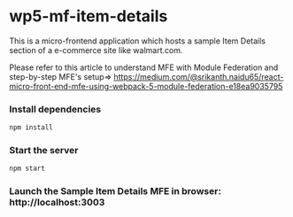 # wp5-mf-item-details

This is a micro-frontend application which hosts a sample Item Details section of a e-commerce site like walmart.com.

Please refer to this article to understand MFE with Module Federation and step-by-step MFE's setup=> https://medium.com/@srikanth.naidu65/react-micro-front-end-mfe-using-webpack-5-module-federation-e18ea9035795

### Install dependencies
```bash
npm install
```

### Start the server
```bash
npm start
```

### Launch the Sample Item Details MFE in browser: http://localhost:3003
